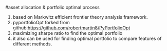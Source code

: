 #asset allocation & portfolio optimal process
1. based on Markwitz efficient frontier theory analysis framework.
2. pyportfolioOpt forked from github:https://github.com/robertmartin8/PyPortfolioOpt
3. maximizing sharpe ratio to find the optimal portfolio
4. it also can be used for finding optimal portfolio  to compare features of different methods.